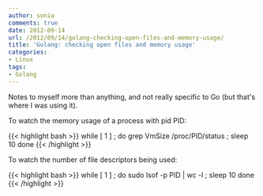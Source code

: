 ```yaml
---
author: sonia
comments: true
date: 2012-09-14
url: /2012/09/14/golang-checking-open-files-and-memory-usage/
title: 'Golang: checking open files and memory usage'
categories:
- Linux
tags:
- Golang
---
```


Notes to myself more than anything, and not really specific to Go (but that's where I was using it).

<!--more-->

To watch the memory usage of a process with pid PID:

{{< highlight bash >}}
while [ 1 ] ; do
  grep VmSize  /proc/PID/status ; sleep 10
done
{{< /highlight >}}

To watch the number of file descriptors being used:

{{< highlight bash >}}
while [ 1 ] ; do
  sudo lsof -p PID | wc -l ; sleep 10
done
{{< /highlight >}}
